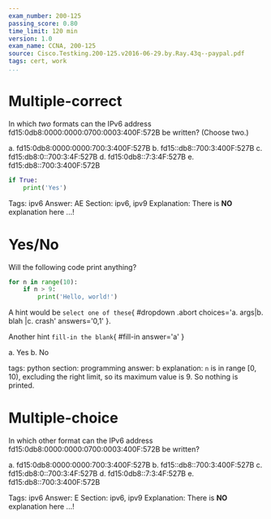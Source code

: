 ```yaml
---
exam_number: 200-125
passing_score: 0.80
time_limit: 120 min
version: 1.0
exam_name: CCNA, 200-125
source: Cisco.Testking.200-125.v2016-06-29.by.Ray.43q--paypal.pdf
tags: cert, work
...
```



# Multiple-correct

In which *two* formats can the IPv6 address
fd15:0db8:0000:0000:0700:0003:400F:572B be written? (Choose two.)

a. fd15:0db8:0000:0000:700:3:400F:527B
b. fd15::db8::700:3:400F:527B
c. fd15:db8:0::700:3:4F:527B
d. fd15:0db8::7:3:4F:527B
e. fd15:db8::700:3:400F:572B

```python
if True:
    print('Yes')
```

Tags: ipv6
Answer: AE
Section: ipv6, ipv9
Explanation:
There is **NO** explanation here ...!


# Yes/No
Will the following code print anything?

```python
for n in range(10):
    if n > 9:
        print('Hello, world!')
```

A hint would be `select one of these`{
#dropdown
.abort
choices='a. args|b. blah |c. crash' 
answers='0,1'
}.

Another hint `fill-in the blank`{
#fill-in
answer='a'
}

a. Yes
b. No

tags: python
section: programming
answer: b
explanation:
`n` is in range \[0, 10), excluding the right limit, so its maximum value
is 9.  So nothing is printed.

# Multiple-choice
In which other format can the IPv6 address
fd15:0db8:0000:0000:0700:0003:400F:572B be written?

a. fd15:0db8:0000:0000:700:3:400F:527B
b. fd15::db8::700:3:400F:527B
c. fd15:db8:0::700:3:4F:527B
d. fd15:0db8::7:3:4F:527B
e. fd15:db8::700:3:400F:572B


Tags: ipv6
Answer: E
Section: ipv6, ipv9
Explanation:
There is **NO** explanation here ...!



